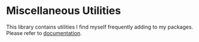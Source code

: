 # Miscellaneous Utilities

This library contains utilities I find myself frequently adding to my
packages. Please refer to [documentation][].

[documentation]: http://pkg-build.racket-lang.org/doc/misc1@misc1/index.html
